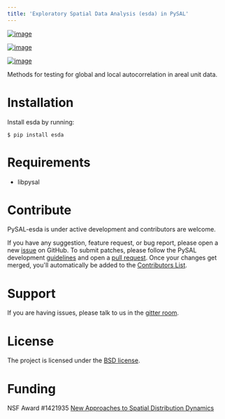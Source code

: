 ```yaml
---
title: 'Exploratory Spatial Data Analysis (esda) in PySAL'
---
```


[![image](https://travis-ci.org/pysal/esda.svg)](https://travis-ci.org/pysal/esda)

[![image](https://badges.gitter.im/pysal/pysal.svg)](https://gitter.im/pysal/pysal)

[![image](https://zenodo.org/badge/81873636.svg)](https://zenodo.org/badge/latestdoi/81873636)

Methods for testing for global and local autocorrelation in areal unit
data.

Installation
============

Install esda by running:

    $ pip install esda

Requirements
============

-   libpysal

Contribute
==========

PySAL-esda is under active development and contributors are welcome.

If you have any suggestion, feature request, or bug report, please open
a new [issue](https://github.com/pysal/esda/issues) on GitHub. To submit
patches, please follow the PySAL development
[guidelines](http://pysal.readthedocs.io/en/latest/developers/index.html)
and open a [pull request](https://github.com/pysal/esda). Once your
changes get merged, you'll automatically be added to the [Contributors
List](https://github.com/pysal/esda/graphs/contributors).

Support
=======

If you are having issues, please talk to us in the [gitter
room](https://gitter.im/pysal/pysal).

License
=======

The project is licensed under the [BSD
license](https://github.com/pysal/esda/blob/master/LICENSE).

Funding
=======

NSF Award \#1421935 [New Approaches to Spatial Distribution
Dynamics](https://www.nsf.gov/awardsearch/showAward?AWD_ID=1421935)
